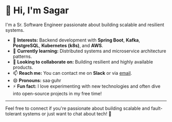 # 👋 Hi, I'm Sagar

I'm a Sr. Software Engineer passionate about building scalable and resilient systems.

- 👀 **Interests:** Backend development with **Spring Boot**, **Kafka**, **PostgreSQL**, **Kubernetes (k8s)**, and **AWS**.
- 🌱 **Currently learning:** Distributed systems and microservice architecture patterns.
- 💞️ **Looking to collaborate on:** Building resilient and highly available products.
- 📫 **Reach me:** You can contact me on **Slack** or via [email](mailto:your-email@example.com).
- 😄 **Pronouns:** saa·guhr
- ⚡ **Fun fact:** I love experimenting with new technologies and often dive into open-source projects in my free time!

---

Feel free to connect if you're passionate about building scalable and fault-tolerant systems or just want to chat about tech! 🙂
